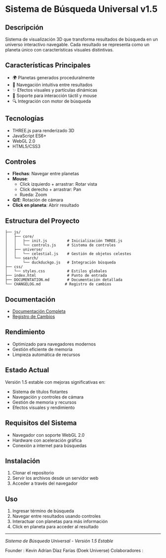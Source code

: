 # Sistema de Búsqueda Universal v1.5

## Descripción
Sistema de visualización 3D que transforma resultados de búsqueda en un universo interactivo navegable. Cada resultado se representa como un planeta único con características visuales distintivas.

## Características Principales
- 🌍 Planetas generados proceduralmente
- 🎯 Navegación intuitiva entre resultados
- ✨ Efectos visuales y partículas dinámicas
- 📱 Soporte para interacción táctil y mouse
- 🔍 Integración con motor de búsqueda

## Tecnologías
- THREE.js para renderizado 3D
- JavaScript ES6+
- WebGL 2.0
- HTML5/CSS3

## Controles
- **Flechas**: Navegar entre planetas
- **Mouse**: 
  - Click izquierdo + arrastrar: Rotar vista
  - Click derecho + arrastrar: Pan
  - Rueda: Zoom
- **Q/E**: Rotación de cámara
- **Click en planeta**: Abrir resultado

## Estructura del Proyecto
```
├── js/
│   ├── core/
│   │   ├── init.js         # Inicialización THREE.js
│   │   └── controls.js     # Sistema de controles
│   ├── universe/
│   │   └── celestial.js    # Gestión de objetos celestes
│   └── search/
│       └── duckduckgo.js   # Integración búsqueda
├── css/
│   └── styles.css          # Estilos globales
├── index.html              # Punto de entrada
├── DOCUMENTATION.md        # Documentación detallada
└── CHANGELOG.md           # Registro de cambios
```

## Documentación
- [Documentación Completa](DOCUMENTATION.md)
- [Registro de Cambios](CHANGELOG.md)

## Rendimiento
- Optimizado para navegadores modernos
- Gestión eficiente de memoria
- Limpieza automática de recursos

## Estado Actual
Versión 1.5 estable con mejoras significativas en:
- Sistema de títulos flotantes
- Navegación y controles de cámara
- Gestión de memoria y recursos
- Efectos visuales y rendimiento

## Requisitos del Sistema
- Navegador con soporte WebGL 2.0
- Hardware con aceleración gráfica
- Conexión a internet para búsquedas

## Instalación
1. Clonar el repositorio
2. Servir los archivos desde un servidor web
3. Acceder a través del navegador

## Uso
1. Ingresar término de búsqueda
2. Navegar entre resultados usando controles
3. Interactuar con planetas para más información
4. Click en planeta para acceder al resultado
---

*Sistema de Búsqueda Universal - Versión 1.5 Estable*

Founder : Kevin Adrian Díaz Farías (Doek Universe)
Colaboradores :